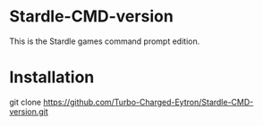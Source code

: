 # Stardle-CMD-version
This is the Stardle games command prompt edition.

# Installation

git clone https://github.com/Turbo-Charged-Eytron/Stardle-CMD-version.git
